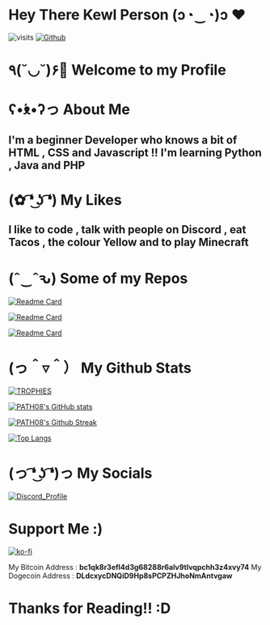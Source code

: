 # Hey There Kewl Person (ɔ◔‿◔)ɔ ♥

![visits](https://komarev.com/ghpvc/?username=PATH08&color=yellow&style=plastic-square) [![Github](https://img.shields.io/github/followers/PATH08?label=Followers&style=social)](https://github.com/PATH08)

# ٩(˘◡˘)۶🍾 Welcome to my Profile

# ʕ•́ᴥ•̀ʔっ About Me
## I'm a beginner Developer who knows a bit of HTML , CSS and Javascript !! I'm learning  Python , Java and PHP 

# (✿ ͡❛ ͜ʖ ͡❛) My Likes
## I like to code , talk with people on Discord , eat Tacos , the colour Yellow and to play Minecraft

# (ˆ‿ˆԅ) Some of my Repos

[![Readme Card](https://github-readme-stats.vercel.app/api/pin/?username=PATH08&repo=PATH08.github.io&theme=omni&show_owner=true)](https://github.com/PATH08/PATH08.github.io)    

[![Readme Card](https://github-readme-stats.vercel.app/api/pin/?username=PATH08&repo=AyyOrange&theme=omni&show_owner=true)](https://github.com/PATH08/AyyOrange)

[![Readme Card](https://github-readme-stats.vercel.app/api/pin/?username=PATH08&repo=sanitizer.ml&theme=omni&show_owner=true)](https://github.com/PATH08/sanitizer.ml)



# (っ＾▿＾） My Github Stats

[![TROPHIES](https://github-profile-trophy.vercel.app/?username=PATH08&theme=radical)](https://github.com/PATH08)

[![PATH08's GitHub stats](https://github-readme-stats.vercel.app/api?username=PATH08&theme=omni&show_icons=true)](https://github.com/PATH08)

[![PATH08's Github Streak](https://github-readme-streak-stats.herokuapp.com?user=PATH08&theme=omni)](https://github.com/PATH08)

[![Top Langs](https://github-readme-stats.vercel.app/api/top-langs/?username=PATH08&layout=compact&theme=omni)](https://github.com/PATH08)

# (っ ͡❛ ͜ʖ ͡❛)っ My Socials

[![Discord_Profile](https://discord.c99.nl/widget/theme-2/560347189142880281.png)](https://discord.com/users/560347189142880281)

# Support Me :)

[![ko-fi](https://ko-fi.com/img/githubbutton_sm.svg)](https://ko-fi.com/PATH08)

My Bitcoin Address  : **bc1qk8r3efl4d3g68288r6alv9tlvqpchh3z4xvy74**
My Dogecoin Address : **DLdcxycDNQiD9Hp8sPCPZHJhoNmAntvgaw**


# Thanks for Reading!! :D
